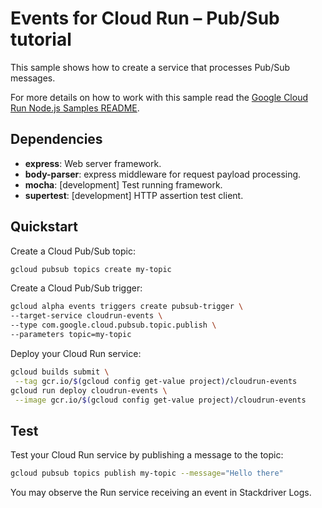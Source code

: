 # Events for Cloud Run – Pub/Sub tutorial

This sample shows how to create a service that processes Pub/Sub messages.

For more details on how to work with this sample read the [Google Cloud Run Node.js Samples README](https://github.com/GoogleCloudPlatform/nodejs-docs-samples/tree/master/run).

## Dependencies

* **express**: Web server framework.
* **body-parser**: express middleware for request payload processing.
* **mocha**: [development] Test running framework.
* **supertest**: [development] HTTP assertion test client.

## Quickstart

Create a Cloud Pub/Sub topic:

```sh
gcloud pubsub topics create my-topic
```

Create a Cloud Pub/Sub trigger:

```sh
gcloud alpha events triggers create pubsub-trigger \
--target-service cloudrun-events \
--type com.google.cloud.pubsub.topic.publish \
--parameters topic=my-topic
```

Deploy your Cloud Run service:

```sh
gcloud builds submit \
 --tag gcr.io/$(gcloud config get-value project)/cloudrun-events
gcloud run deploy cloudrun-events \
 --image gcr.io/$(gcloud config get-value project)/cloudrun-events
 ```

## Test

Test your Cloud Run service by publishing a message to the topic: 

```sh
gcloud pubsub topics publish my-topic --message="Hello there"
```

You may observe the Run service receiving an event in Stackdriver Logs.
